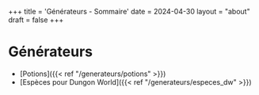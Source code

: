 +++
title = 'Générateurs - Sommaire'
date = 2024-04-30
layout = "about"
draft = false
+++

# Générateurs

- [Potions]({{< ref "/generateurs/potions" >}})
- [Espèces pour Dungon World]({{< ref "/generateurs/especes_dw" >}})
